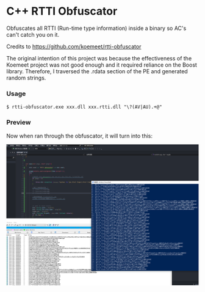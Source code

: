 # C++ RTTI Obfuscator
Obfuscates all RTTI (Run-time type information) inside a binary so AC's can't catch you on it.

Credits to https://github.com/koemeet/rtti-obfuscator

The original intention of this project was because the effectiveness of the Koemeet project was not good enough and it required reliance on the Boost library. Therefore, I traversed the .rdata section of the PE and generated random strings.

### Usage

```
$ rtti-obfuscator.exe xxx.dll xxx.rtti.dll "\?(AV|AU).+@"
```

### Preview

Now when ran through the obfuscator, it will turn into this:


![](https://github.com/Crack5/rtti-obfuscator/blob/master/rtti-obfuscator/Preview.png?raw=true)